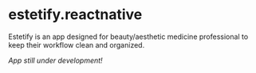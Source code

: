 # estetify.reactnative

Estetify is an app designed for beauty/aesthetic medicine professional to keep their workflow clean and organized.

_App still under development!_
